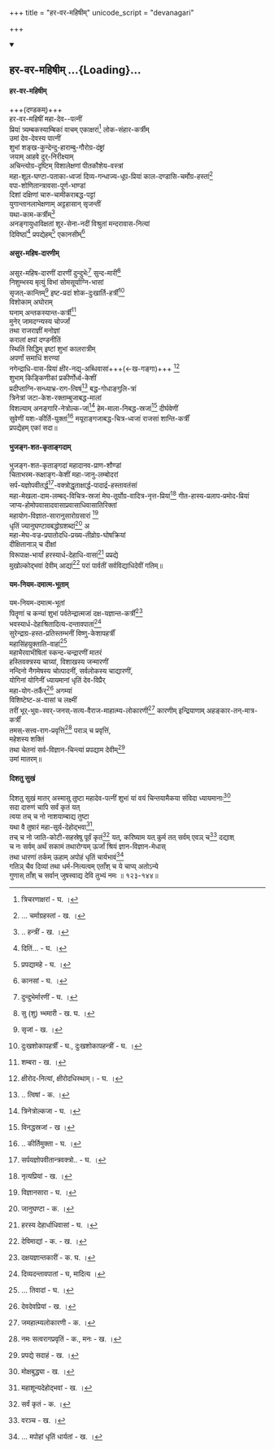 +++
title = "हर-वर-महिषीम्"
unicode_script = "devanagari"

+++

<div class="js_include" includetitle="false" newlevelforh1="2" unfilled url="/purANam/skanda-purANam/08_ambikA-khaNDaH/stotrANi/hara-vara-mahiShIm/">
<details open><summary><h2>हर-वर-महिषीम् ...{Loading}...</h2></summary>


#### हर-वर-महिषीम्
+++(दण्डकम्)+++  
हर-वर-महिषीं महा-देव--पत्नीं  
प्रियां त्र्यम्बकस्याम्बिकां वाचम् एकाक्षरां[^२०४] लोक-संहार-कर्त्रीम्  
उमां देव-देवस्य पात्नीं  
शुभां शङ्ख-कुन्देन्दु-हाराम्बु-गौरोग्र-दंष्ट्रां  
जयाम् आहवे दुर्-निरीक्ष्याम्  
अचिन्त्योग्र-दृष्टिम् विशालेक्षणां पीतकौशेय-वस्त्रां  
महा-शूल-घण्टा-पताका-ध्वजां दिव्य-गन्धाज्य-धूप-प्रियां काल-दण्डासि-चर्मोग्र-हस्तां[^२०५]  
वपा-शोणितान्त्रावसा-पूर्ण-भाण्डां  
दिशां दक्षिणां चारु-चामीकराबद्ध-पट्टां  
युगान्तानलाभेक्षणाम् अट्टहासान् सृजन्तीं  
यथा-काम-कर्त्रीम्[^२०६]  
अनङ्गायुधाविक्षतां शूर-सेना-नदीं विश्रुतां मन्दरावास-नित्यां  
दिविष्ठां[^२०७] प्रपद्येहम्[^२०८] एकानसीम्[^२०९]

[^१९५]: साधुना - ख. ।

[^१९६]: ममाप्येतत् - घ. ।

[^१९७]: सर्वकामिकम् - घ. ।

[^१९८]: इत्युक्त्वा - क. ख. घ. ।

[^१९९]: देवी - घ. ।

[^ २००]: श्च - घ. ।

[^ २०१]: त्यक्त्वा जवोस्थितम् - क. ।

[^ २०२]: तु - क. ।

[^ २०३]: सदा - घ. ।

[^ २०४]: त्रिचरणाक्षरां - घ. ।

[^ २०५]:... चर्माग्रहस्तां - ख. ।

[^ २०६]: .. हन्त्रीं - ख. ।

[^२०७]: दितिं... - घ. ।

[^२०८]: प्रपद्यामहे - घ. ।

[^२०९]: कानसां - घ. ।

#### असुर-महिष-दारणीम्
असुर-महिष-दारणीं दारणीं दुन्दुभेः[^२१०] सुन्द-मारीं[^२११]  
निशुम्भस्य मृत्युं विभां सोमसूर्याग्नि-भासां  
सृजत्-कान्तिम्[^२१२] इष्ट-प्रदां शोक-दुःखार्ति-हर्त्रीं[^२१३]  
विशोकाम् अघोराम्  
घनाम् अन्तकस्यान्त-कर्त्रीं[^२१४]  
मुनेर् जामदग्न्यस्य चोर्ज्जां  
तथा राजराज्ञीं मनोज्ञां  
करालां क्षपां दण्डनीतिं  
स्थितिं सिद्धिम् इष्टां शुभां कालरात्रीम्  
अपर्णां समाधिं शरण्यां  
नगेन्द्राधि-वास-प्रियां क्षीर-नद्य्-अब्धिवासां+++(←ख-गङ्गा)+++ [^२१५]  
शुभाम् किङ्किणीकां प्रकीर्णोर्ध्व-केशीं  
प्रदीप्ताग्नि-सन्ध्याभ्र-राग-त्विषं[^२१६] बद्ध-गोधाङ्गुलि-त्रां  
त्रिनेत्रां जटा-केश-रक्ताम्बुजाबद्ध-मालां  
विशल्याम् अनङ्गारि-नेत्रोल्क-जां[^२१७] हेम-माला-निबद्ध-स्रजां[^२१८] दीर्घवेणीं  
सुवेणीं यशः-कीर्ति-युक्तां[^२१९] मयूराङ्गजाबद्ध-चित्र-ध्वजां राजसां शान्ति-कर्त्रीं  
प्रपद्येहम् एकां सदा॥

[^२१०]: दुन्दुभेर्मारणीं - घ. ।

[^२११]: सु (शु) भ्भमारी - ख. घ. ।

[^२१२]: सृजां - ख. ।

[^२१३]: दुःखशोकापहर्त्रीं - घ., दुःखशोकापहन्त्रीं - घ. ।

[^२१४]: शम्बरा - ख. ।

[^२१५]: क्षीरोद-नित्यां, क्षीरोदधिस्थाम्। - घ. ।

[^२१६]: .. त्विषां - क. ।

[^२१७]: त्रिनेत्रोल्कजा - घ. ।

[^२१८]: विनद्धस्रजां - ख ।

[^२१९]: .. कीर्तिमुक्ता - घ. ।  

#### भुजङ्ग-शत-कृताङ्गदाम्
भुजङ्ग-शत-कृताङ्गदां महादानव-प्राण-शौण्डां  
चिताभस्म-रूक्षाङ्ग-केशीं महा-जानु-लम्बोदरां  
सर्प-यज्ञोपवीतर्द्ध[^२२०]-वक्त्रोद्धृताक्षार्द्ध-पादार्द्र-हस्तावतंसां  
महा-मेखला-दाम-लम्बद्-विचित्र-स्रजां मेघ-तूर्योग्र-वादित्र-नृत्त-प्रियां[^२२१] गीत-हास्य-प्रलाप-प्रमोद-प्रियां जाप्य-होमोपवासादवासाप्रवासाधिवासातिरिक्तां  
महायोग-विज्ञात-सारानुसारोग्रसारां [^२२२]  
धृतिं ज्यानुघण्टावबद्धोग्रशब्दां[^२२३]   अ  
महा-मेघ-वज्र-प्रपातोदधि-प्रख्य-तीव्रोग्र-घोषक्रियां  
दीक्षितानाञ् च दीक्षां  
विरूपाक्ष-भार्यां हरस्यार्ध-देहाधि-वासां[^२२४] प्रप्रद्ये  
मुखोल्कोद्भवां देवीम् आद्यां[^२२५] परां पार्वतीं सर्वविद्याधिदेवीं गतिम्॥

[^२२०]: सर्पयज्ञोपवीतान्त्रवक्त्रो.. - घ. ।

[^२२१]: नृत्यप्रियां - ख. ।

[^२२२]: विज्ञानसारा - घ. ।

[^२२३]: जानुघण्टा - क. ।

[^२२४]: हरस्य देहार्धाधिवासां - घ. ।

[^२२५]: देविमाद्यां - क. - ख. ।

#### यम-नियम-दमात्म-भूताम्

यम-नियम-दमात्म-भूतां  
पितॄणां च कन्यां शुभां पर्वतेन्द्रात्मजां दक्ष-यज्ञान्त-कर्त्रीं[^२२६]  
भवस्यार्ध-देहाश्रितादित्य-दन्तावपातां[^२२७]  
सुरेन्द्राग्र-हस्त-प्रतिस्तम्भनीं विष्णु-केशापहर्त्रीं  
महासिंहयुक्ताति-वाहां[^२२८]  
महाभैरवाभीषितां स्कन्द-चन्द्रारणीं मातरं  
हस्तिवक्त्रस्य चाग्र्यां, विशाखस्य जन्मारणीं  
नन्दिनो नैगमेषस्य चोत्पादनीं, सर्वलोकस्य चाद्यारणीं,  
योगिनां योगिनीं ध्यायमानां धृतिं देव-विप्रैर्  
महा-योग-तर्कैर्[^२२९] अगम्यां  
विशिष्टेष्ट-अ-वासां च लक्ष्मीं  
तरीं भूर्-भुवः-स्वर्-जनस्-सत्य-वैराज-माहात्म्य-लोकारणीं[^२३०] कारणीम् इन्द्रियाणाम् अहङ्कार-तन्-मात्र-कर्त्रीं  
तमस्-सत्त्व-राग-प्रवृत्तिं[^२३१] पराञ् च प्रवृत्तिं,  
महेशस्य शक्तिं  
तथा चेतनां सर्व-विज्ञान-चिन्त्यां प्रपद्याम देवीम्[^२३२]  
उमां मातरम्॥

[^२२६]: दक्षयज्ञान्तकारीं - क. घ. ।

[^२२७]: दिव्यदन्तावपातां - घ, मादित्य ।

[^२२८]:... तिवादां - घ. ।

[^२२९]: देवदेवप्रियां - ख. ।

[^२३०]: जमहात्म्यलोकारणी - क. ।

[^२३१]: नमः सत्वरागप्रवृतिं - क., मनः - ख. ।

[^२३२]: प्रपद्ये सदाहं - ख. ।

#### दिशतु सुखं
दिशतु सुखं मातर् अस्मासु तुष्टा महादेव-पत्नीं शुभां यां वयं चिन्तयामैकया संविदा ध्यायमानाः[^२३३]  
सदा दारुणं चापि सर्वं कृतं यत्  
त्वया तच् च नो नाशयाम्बाद्य तुष्टा  
यथा वै तुषारं महा-सूर्य-देहोद्भवा[^२३४],  
तच् च नो जाति-कोटी-सहस्रेषु पूर्वं कृतं[^२३५] यत्, करिष्याम यत् कुर्म तत् सर्वम् एवञ् च[^२३६] दद्याश्  
च नः सर्वम् अर्थं सकामं तथारोग्यम् ऊर्जां श्रियं ज्ञान-विज्ञान-मेधास्  
तथा धारणां तर्कम् ऊहाम् अपोहं धृतिं चार्यभावं[^२३७]  
गतिञ् चैव दिव्यां तथा धर्म-नित्यत्वम् एताँश् च ये चाप्य् अतोऽन्ये  
गुणास् ताँश् च सर्वान् जुषस्वाद्य देवि तुभ्यं नमः ॥ १२३-१४४॥

[^२३३]: मोक्षबुद्ध्या - ख. ।

[^२३४]: महाशून्यदेहोद्भवां - ख. ।

[^२३५]: सर्वं कृतं - क. ।

[^२३६]: वरञ्च - ख. ।

[^२३७]: ... मपोहां धृतिं धार्यतां - ख. ।  

</details>
</div>
